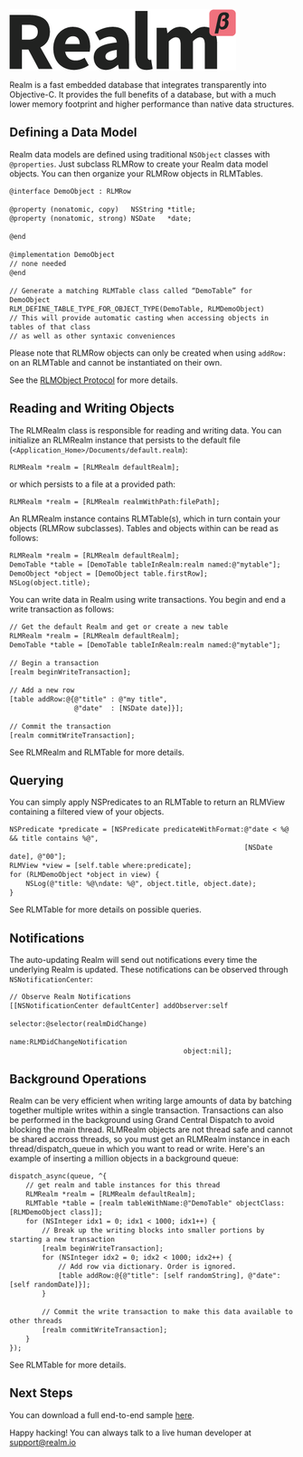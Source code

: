 <img alt="Realm Logo" src="docs/realm.png"/>

Realm is a fast embedded database that integrates transparently into Objective-C. It provides the full benefits of a database, but with a much lower memory footprint and higher performance than native data structures.


## Defining a Data Model

Realm data models are defined using traditional `NSObject` classes with `@properties`. Just subclass RLMRow to create your Realm data model objects. You can then organize your RLMRow objects in RLMTables.

	@interface DemoObject : RLMRow

	@property (nonatomic, copy)   NSString *title;
	@property (nonatomic, strong) NSDate   *date;

	@end

	@implementation DemoObject
	// none needed
	@end

	// Generate a matching RLMTable class called “DemoTable” for DemoObject
	RLM_DEFINE_TABLE_TYPE_FOR_OBJECT_TYPE(DemoTable, RLMDemoObject)
	// This will provide automatic casting when accessing objects in tables of that class
	// as well as other syntaxic conveniences

Please note that RLMRow objects can only be created when using `addRow:` on an RLMTable and cannot be instantiated on their own.

See the [RLMObject Protocol](Protocols/RLMObject.html) for more details.


## Reading and Writing Objects

The RLMRealm class is responsible for reading and writing data. You can initialize an RLMRealm instance that persists to the default file (`<Application_Home>/Documents/default.realm`):

	RLMRealm *realm = [RLMRealm defaultRealm];

or which persists to a file at a provided path:

	RLMRealm *realm = [RLMRealm realmWithPath:filePath];

An RLMRealm instance contains RLMTable(s), which in turn contain your objects (RLMRow subclasses). Tables and objects within can be read as follows: 

	RLMRealm *realm = [RLMRealm defaultRealm];
	DemoTable *table = [DemoTable tableInRealm:realm named:@"mytable"];
	DemoObject *object = [DemoObject table.firstRow];
	NSLog(object.title);

You can write data in Realm using write transactions. You begin and end a write transaction as follows:
	        
    // Get the default Realm and get or create a new table
    RLMRealm *realm = [RLMRealm defaultRealm];
    DemoTable *table = [DemoTable tableInRealm:realm named:@"mytable"];

    // Begin a transaction
    [realm beginWriteTransaction];
    
    // Add a new row
    [table addRow:@{@"title" : @"my title",
                    @"date"  : [NSDate date]}];

    // Commit the transaction
    [realm commitWriteTransaction];

See RLMRealm and RLMTable for more details.

## Querying

You can simply apply NSPredicates to an RLMTable to return an RLMView containing a filtered view of your objects.

	NSPredicate *predicate = [NSPredicate predicateWithFormat:@"date < %@ && title contains %@",
															  [NSDate date], @"00"];
	RLMView *view = [self.table where:predicate];
	for (RLMDemoObject *object in view) {
	    NSLog(@"title: %@\ndate: %@", object.title, object.date);
	}

See RLMTable for more details on possible queries.


## Notifications

The auto-updating Realm will send out notifications every time the underlying Realm is updated. These notifications can be observed through `NSNotificationCenter`:

	// Observe Realm Notifications
	[[NSNotificationCenter defaultCenter] addObserver:self
	                                         selector:@selector(realmDidChange)
	                                             name:RLMDidChangeNotification
	                                           object:nil];

## Background Operations

Realm can be very efficient when writing large amounts of data by batching together multiple writes within a single transaction. Transactions can also be performed in the background using Grand Central Dispatch to avoid blocking the main thread. RLMRealm objects are not thread safe and cannot be shared accross threads, so you must get an RLMRealm instance in each thread/dispatch_queue in which you want to read or write. Here's an example of inserting a million objects in a background queue:

	dispatch_async(queue, ^{
        // get realm and table instances for this thread
        RLMRealm *realm = [RLMRealm defaultRealm];
	    RLMTable *table = [realm tableWithName:@"DemoTable" objectClass:[RLMDemoObject class]];
	    for (NSInteger idx1 = 0; idx1 < 1000; idx1++) {
            // Break up the writing blocks into smaller portions by starting a new transaction
            [realm beginWriteTransaction];
            for (NSInteger idx2 = 0; idx2 < 1000; idx2++) {
                // Add row via dictionary. Order is ignored.
                [table addRow:@{@"title": [self randomString], @"date": [self randomDate]}];
            }

            // Commit the write transaction to make this data available to other threads
            [realm commitWriteTransaction];
	    }
	});


See RLMTable for more details.


## Next Steps

You can download a full end-to-end sample [here](http://realm.io/downloads/sample.zip).

Happy hacking! You can always talk to a live human developer at [support@realm.io](mailto:support@realm.io)
